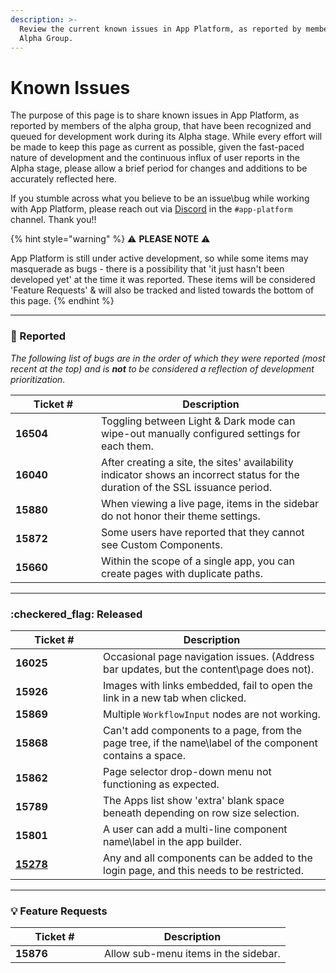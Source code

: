 ```yaml
---
description: >-
  Review the current known issues in App Platform, as reported by members of the
  Alpha Group.
---
```


# Known Issues

The purpose of this page is to share known issues in App Platform, as reported by members of the alpha group, that have been recognized and queued for development work during its Alpha stage. While every effort will be made to keep this page as current as possible, given the fast-paced nature of development and the continuous influx of user reports in the Alpha stage, please allow a brief period for changes and additions to be accurately reflected here.

If you stumble across what you believe to be an issue\bug while working with App Platform, please reach out via [Discord](https://discord.gg/rewst) in the `#app-platform` channel. Thank you!!&#x20;

{% hint style="warning" %}
:warning: **PLEASE NOTE** :warning:

App Platform is still under active development, so while some items may masquerade as bugs - there is a possibility that 'it just hasn't been developed yet' at the time it was reported. These items will be considered 'Feature Requests' & will also be tracked and listed towards the bottom of this page.
{% endhint %}

***

### :pencil: Reported

_The following list of bugs are in the order of which they were reported (most recent at the top) and is **not** to be considered a reflection of development prioritization._

<table><thead><tr><th width="121">Ticket #</th><th>Description</th></tr></thead><tbody><tr><td><strong>16504</strong></td><td>Toggling between Light &#x26; Dark mode can wipe-out manually configured settings for each them.</td></tr><tr><td><strong>16040</strong></td><td>After creating a site, the sites' availability indicator shows an incorrect status for the duration of the SSL issuance period.</td></tr><tr><td><strong>15880</strong></td><td>When viewing a live page, items in the sidebar do not honor their theme settings.</td></tr><tr><td><strong>15872</strong></td><td>Some users have reported that they cannot see Custom Components.</td></tr><tr><td><strong>15660</strong></td><td>Within the scope of a single app, you can create pages with duplicate paths.</td></tr></tbody></table>

***

### :checkered\_flag: Released

<table><thead><tr><th width="124">Ticket #</th><th>Description</th></tr></thead><tbody><tr><td><strong>16025</strong></td><td>Occasional page navigation issues. (Address bar updates, but the content\page does not).</td></tr><tr><td><strong>15926</strong></td><td>Images with links embedded, fail to open the link in a new tab when clicked.</td></tr><tr><td><strong>15869</strong></td><td>Multiple <code>WorkflowInput</code> nodes are not working.</td></tr><tr><td><strong>15868</strong></td><td>Can't add components to a page, from the page tree, if the name\label of the component contains a space.</td></tr><tr><td><strong>15862</strong></td><td>Page selector drop-down menu not functioning as expected.</td></tr><tr><td><strong>15789</strong></td><td>The Apps list show 'extra' blank space beneath depending on row size selection.</td></tr><tr><td><strong>15801</strong></td><td>A user can add a multi-line component name\label in the app builder.</td></tr><tr><td><a data-footnote-ref href="#user-content-fn-1"><strong>15278</strong></a></td><td>Any and all components can be added to the login page, and this needs to be restricted.</td></tr></tbody></table>

***

### :bulb: Feature Requests

<table><thead><tr><th width="126">Ticket #</th><th>Description</th></tr></thead><tbody><tr><td><strong>15876</strong> </td><td>Allow sub-menu items in the sidebar.</td></tr></tbody></table>





[^1]: 
